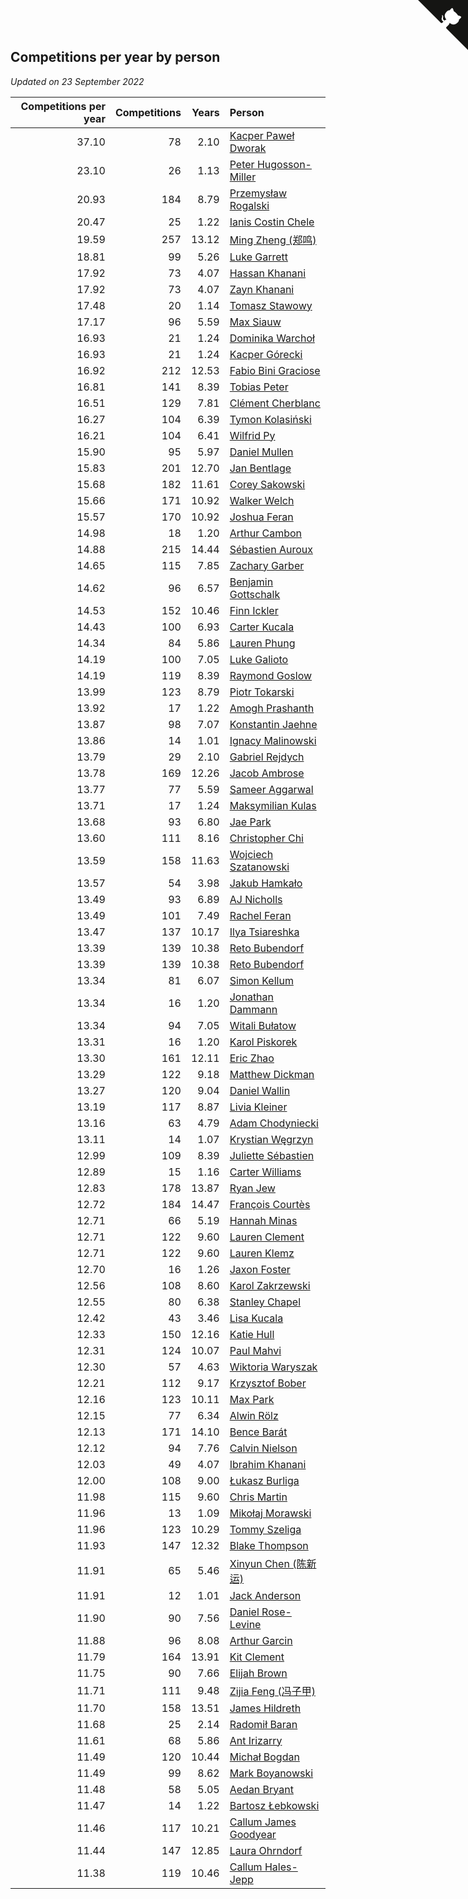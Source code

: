 ## Competitions per year by person

*Updated on 23 September 2022*

| Competitions per year | Competitions | Years | Person |
| ---: | ---: | ---: | :--- |
| 37.10 | 78 | 2.10 | [Kacper Paweł Dworak](https://www.worldcubeassociation.org/persons/2020DWOR01) |
| 23.10 | 26 | 1.13 | [Peter Hugosson-Miller](https://www.worldcubeassociation.org/persons/2021HUGO01) |
| 20.93 | 184 | 8.79 | [Przemysław Rogalski](https://www.worldcubeassociation.org/persons/2013ROGA02) |
| 20.47 | 25 | 1.22 | [Ianis Costin Chele](https://www.worldcubeassociation.org/persons/2021CHEL01) |
| 19.59 | 257 | 13.12 | [Ming Zheng (郑鸣)](https://www.worldcubeassociation.org/persons/2009ZHEN11) |
| 18.81 | 99 | 5.26 | [Luke Garrett](https://www.worldcubeassociation.org/persons/2017GARR05) |
| 17.92 | 73 | 4.07 | [Hassan Khanani](https://www.worldcubeassociation.org/persons/2018KHAN26) |
| 17.92 | 73 | 4.07 | [Zayn Khanani](https://www.worldcubeassociation.org/persons/2018KHAN28) |
| 17.48 | 20 | 1.14 | [Tomasz Stawowy](https://www.worldcubeassociation.org/persons/2021STAW01) |
| 17.17 | 96 | 5.59 | [Max Siauw](https://www.worldcubeassociation.org/persons/2017SIAU02) |
| 16.93 | 21 | 1.24 | [Dominika Warchoł](https://www.worldcubeassociation.org/persons/2021WARC01) |
| 16.93 | 21 | 1.24 | [Kacper Górecki](https://www.worldcubeassociation.org/persons/2021GORE01) |
| 16.92 | 212 | 12.53 | [Fabio Bini Graciose](https://www.worldcubeassociation.org/persons/2010GRAC02) |
| 16.81 | 141 | 8.39 | [Tobias Peter](https://www.worldcubeassociation.org/persons/2014PETE03) |
| 16.51 | 129 | 7.81 | [Clément Cherblanc](https://www.worldcubeassociation.org/persons/2014CHER05) |
| 16.27 | 104 | 6.39 | [Tymon Kolasiński](https://www.worldcubeassociation.org/persons/2016KOLA02) |
| 16.21 | 104 | 6.41 | [Wilfrid Py](https://www.worldcubeassociation.org/persons/2016PYWI01) |
| 15.90 | 95 | 5.97 | [Daniel Mullen](https://www.worldcubeassociation.org/persons/2016MULL04) |
| 15.83 | 201 | 12.70 | [Jan Bentlage](https://www.worldcubeassociation.org/persons/2010BENT01) |
| 15.68 | 182 | 11.61 | [Corey Sakowski](https://www.worldcubeassociation.org/persons/2011SAKO01) |
| 15.66 | 171 | 10.92 | [Walker Welch](https://www.worldcubeassociation.org/persons/2011WELC01) |
| 15.57 | 170 | 10.92 | [Joshua Feran](https://www.worldcubeassociation.org/persons/2011FERA01) |
| 14.98 | 18 | 1.20 | [Arthur Cambon](https://www.worldcubeassociation.org/persons/2021CAMB01) |
| 14.88 | 215 | 14.44 | [Sébastien Auroux](https://www.worldcubeassociation.org/persons/2008AURO01) |
| 14.65 | 115 | 7.85 | [Zachary Garber](https://www.worldcubeassociation.org/persons/2014GARB01) |
| 14.62 | 96 | 6.57 | [Benjamin Gottschalk](https://www.worldcubeassociation.org/persons/2016GOTT01) |
| 14.53 | 152 | 10.46 | [Finn Ickler](https://www.worldcubeassociation.org/persons/2012ICKL01) |
| 14.43 | 100 | 6.93 | [Carter Kucala](https://www.worldcubeassociation.org/persons/2015KUCA01) |
| 14.34 | 84 | 5.86 | [Lauren Phung](https://www.worldcubeassociation.org/persons/2016PHUN02) |
| 14.19 | 100 | 7.05 | [Luke Galioto](https://www.worldcubeassociation.org/persons/2015GALI02) |
| 14.19 | 119 | 8.39 | [Raymond Goslow](https://www.worldcubeassociation.org/persons/2014GOSL01) |
| 13.99 | 123 | 8.79 | [Piotr Tokarski](https://www.worldcubeassociation.org/persons/2013TOKA01) |
| 13.92 | 17 | 1.22 | [Amogh Prashanth](https://www.worldcubeassociation.org/persons/2021PRAS01) |
| 13.87 | 98 | 7.07 | [Konstantin Jaehne](https://www.worldcubeassociation.org/persons/2015JAEH01) |
| 13.86 | 14 | 1.01 | [Ignacy Malinowski](https://www.worldcubeassociation.org/persons/2021MALI02) |
| 13.79 | 29 | 2.10 | [Gabriel Rejdych](https://www.worldcubeassociation.org/persons/2020REJD01) |
| 13.78 | 169 | 12.26 | [Jacob Ambrose](https://www.worldcubeassociation.org/persons/2010AMBR01) |
| 13.77 | 77 | 5.59 | [Sameer Aggarwal](https://www.worldcubeassociation.org/persons/2017AGGA01) |
| 13.71 | 17 | 1.24 | [Maksymilian Kulas](https://www.worldcubeassociation.org/persons/2021KULA02) |
| 13.68 | 93 | 6.80 | [Jae Park](https://www.worldcubeassociation.org/persons/2015PARK24) |
| 13.60 | 111 | 8.16 | [Christopher Chi](https://www.worldcubeassociation.org/persons/2014CHIC01) |
| 13.59 | 158 | 11.63 | [Wojciech Szatanowski](https://www.worldcubeassociation.org/persons/2011SZAT01) |
| 13.57 | 54 | 3.98 | [Jakub Hamkało](https://www.worldcubeassociation.org/persons/2018HAMK01) |
| 13.49 | 93 | 6.89 | [AJ Nicholls](https://www.worldcubeassociation.org/persons/2015NICH04) |
| 13.49 | 101 | 7.49 | [Rachel Feran](https://www.worldcubeassociation.org/persons/2015FERA01) |
| 13.47 | 137 | 10.17 | [Ilya Tsiareshka](https://www.worldcubeassociation.org/persons/2012TERE01) |
| 13.39 | 139 | 10.38 | [Reto Bubendorf](https://www.worldcubeassociation.org/persons/2012BUBE01) |
| 13.39 | 139 | 10.38 | [Reto Bubendorf](https://www.worldcubeassociation.org/persons/2012BUBE01) |
| 13.34 | 81 | 6.07 | [Simon Kellum](https://www.worldcubeassociation.org/persons/2016KELL12) |
| 13.34 | 16 | 1.20 | [Jonathan Dammann](https://www.worldcubeassociation.org/persons/2021DAMM01) |
| 13.34 | 94 | 7.05 | [Witali Bułatow](https://www.worldcubeassociation.org/persons/2015BUAT01) |
| 13.31 | 16 | 1.20 | [Karol Piskorek](https://www.worldcubeassociation.org/persons/2021PISK01) |
| 13.30 | 161 | 12.11 | [Eric Zhao](https://www.worldcubeassociation.org/persons/2010ZHAO19) |
| 13.29 | 122 | 9.18 | [Matthew Dickman](https://www.worldcubeassociation.org/persons/2013DICK01) |
| 13.27 | 120 | 9.04 | [Daniel Wallin](https://www.worldcubeassociation.org/persons/2013WALL03) |
| 13.19 | 117 | 8.87 | [Livia Kleiner](https://www.worldcubeassociation.org/persons/2013KLEI03) |
| 13.16 | 63 | 4.79 | [Adam Chodyniecki](https://www.worldcubeassociation.org/persons/2017CHOD02) |
| 13.11 | 14 | 1.07 | [Krystian Węgrzyn](https://www.worldcubeassociation.org/persons/2021WEGR01) |
| 12.99 | 109 | 8.39 | [Juliette Sébastien](https://www.worldcubeassociation.org/persons/2014SEBA01) |
| 12.89 | 15 | 1.16 | [Carter Williams](https://www.worldcubeassociation.org/persons/2021WILL06) |
| 12.83 | 178 | 13.87 | [Ryan Jew](https://www.worldcubeassociation.org/persons/2008JEWR01) |
| 12.72 | 184 | 14.47 | [François Courtès](https://www.worldcubeassociation.org/persons/2008COUR01) |
| 12.71 | 66 | 5.19 | [Hannah Minas](https://www.worldcubeassociation.org/persons/2017MINA04) |
| 12.71 | 122 | 9.60 | [Lauren Clement](https://www.worldcubeassociation.org/persons/2013KLEM01) |
| 12.71 | 122 | 9.60 | [Lauren Klemz](https://www.worldcubeassociation.org/persons/2013KLEM01) |
| 12.70 | 16 | 1.26 | [Jaxon Foster](https://www.worldcubeassociation.org/persons/2021FOST01) |
| 12.56 | 108 | 8.60 | [Karol Zakrzewski](https://www.worldcubeassociation.org/persons/2014ZAKR01) |
| 12.55 | 80 | 6.38 | [Stanley Chapel](https://www.worldcubeassociation.org/persons/2016CHAP04) |
| 12.42 | 43 | 3.46 | [Lisa Kucala](https://www.worldcubeassociation.org/persons/2019KUCA01) |
| 12.33 | 150 | 12.16 | [Katie Hull](https://www.worldcubeassociation.org/persons/2010HULL01) |
| 12.31 | 124 | 10.07 | [Paul Mahvi](https://www.worldcubeassociation.org/persons/2012MAHV01) |
| 12.30 | 57 | 4.63 | [Wiktoria Waryszak](https://www.worldcubeassociation.org/persons/2018WARY01) |
| 12.21 | 112 | 9.17 | [Krzysztof Bober](https://www.worldcubeassociation.org/persons/2013BOBE01) |
| 12.16 | 123 | 10.11 | [Max Park](https://www.worldcubeassociation.org/persons/2012PARK03) |
| 12.15 | 77 | 6.34 | [Alwin Rölz](https://www.worldcubeassociation.org/persons/2016ROLZ01) |
| 12.13 | 171 | 14.10 | [Bence Barát](https://www.worldcubeassociation.org/persons/2008BARA01) |
| 12.12 | 94 | 7.76 | [Calvin Nielson](https://www.worldcubeassociation.org/persons/2014NIEL03) |
| 12.03 | 49 | 4.07 | [Ibrahim Khanani](https://www.worldcubeassociation.org/persons/2018KHAN27) |
| 12.00 | 108 | 9.00 | [Łukasz Burliga](https://www.worldcubeassociation.org/persons/2013BURL01) |
| 11.98 | 115 | 9.60 | [Chris Martin](https://www.worldcubeassociation.org/persons/2013MART03) |
| 11.96 | 13 | 1.09 | [Mikołaj Morawski](https://www.worldcubeassociation.org/persons/2021MORA01) |
| 11.96 | 123 | 10.29 | [Tommy Szeliga](https://www.worldcubeassociation.org/persons/2012SZEL01) |
| 11.93 | 147 | 12.32 | [Blake Thompson](https://www.worldcubeassociation.org/persons/2010THOM03) |
| 11.91 | 65 | 5.46 | [Xinyun Chen (陈新运)](https://www.worldcubeassociation.org/persons/2017CHEN36) |
| 11.91 | 12 | 1.01 | [Jack Anderson](https://www.worldcubeassociation.org/persons/2021ANDE05) |
| 11.90 | 90 | 7.56 | [Daniel Rose-Levine](https://www.worldcubeassociation.org/persons/2015ROSE01) |
| 11.88 | 96 | 8.08 | [Arthur Garcin](https://www.worldcubeassociation.org/persons/2014GARC27) |
| 11.79 | 164 | 13.91 | [Kit Clement](https://www.worldcubeassociation.org/persons/2008CLEM01) |
| 11.75 | 90 | 7.66 | [Elijah Brown](https://www.worldcubeassociation.org/persons/2015BROW03) |
| 11.71 | 111 | 9.48 | [Zijia Feng (冯子甲)](https://www.worldcubeassociation.org/persons/2013FENG02) |
| 11.70 | 158 | 13.51 | [James Hildreth](https://www.worldcubeassociation.org/persons/2009HILD01) |
| 11.68 | 25 | 2.14 | [Radomił Baran](https://www.worldcubeassociation.org/persons/2020BARA02) |
| 11.61 | 68 | 5.86 | [Ant Irizarry](https://www.worldcubeassociation.org/persons/2016IRIZ02) |
| 11.49 | 120 | 10.44 | [Michał Bogdan](https://www.worldcubeassociation.org/persons/2012BOGD01) |
| 11.49 | 99 | 8.62 | [Mark Boyanowski](https://www.worldcubeassociation.org/persons/2014BOYA01) |
| 11.48 | 58 | 5.05 | [Aedan Bryant](https://www.worldcubeassociation.org/persons/2017BRYA06) |
| 11.47 | 14 | 1.22 | [Bartosz Łebkowski](https://www.worldcubeassociation.org/persons/2021LEBK01) |
| 11.46 | 117 | 10.21 | [Callum James Goodyear](https://www.worldcubeassociation.org/persons/2012GOOD02) |
| 11.44 | 147 | 12.85 | [Laura Ohrndorf](https://www.worldcubeassociation.org/persons/2009OHRN01) |
| 11.38 | 119 | 10.46 | [Callum Hales-Jepp](https://www.worldcubeassociation.org/persons/2012HALE01) |


<a href="https://github.com/JustinTimeCuber/wca_statistics" class="github-corner" aria-label="View source on Github"><svg width="80" height="80" viewBox="0 0 250 250" style="fill:#151513; color:#fff; position: absolute; top: 0; border: 0; right: 0;" aria-hidden="true"><path d="M0,0 L115,115 L130,115 L142,142 L250,250 L250,0 Z"></path><path d="M128.3,109.0 C113.8,99.7 119.0,89.6 119.0,89.6 C122.0,82.7 120.5,78.6 120.5,78.6 C119.2,72.0 123.4,76.3 123.4,76.3 C127.3,80.9 125.5,87.3 125.5,87.3 C122.9,97.6 130.6,101.9 134.4,103.2" fill="currentColor" style="transform-origin: 130px 106px;" class="octo-arm"></path><path d="M115.0,115.0 C114.9,115.1 118.7,116.5 119.8,115.4 L133.7,101.6 C136.9,99.2 139.9,98.4 142.2,98.6 C133.8,88.0 127.5,74.4 143.8,58.0 C148.5,53.4 154.0,51.2 159.7,51.0 C160.3,49.4 163.2,43.6 171.4,40.1 C171.4,40.1 176.1,42.5 178.8,56.2 C183.1,58.6 187.2,61.8 190.9,65.4 C194.5,69.0 197.7,73.2 200.1,77.6 C213.8,80.2 216.3,84.9 216.3,84.9 C212.7,93.1 206.9,96.0 205.4,96.6 C205.1,102.4 203.0,107.8 198.3,112.5 C181.9,128.9 168.3,122.5 157.7,114.1 C157.9,116.9 156.7,120.9 152.7,124.9 L141.0,136.5 C139.8,137.7 141.6,141.9 141.8,141.8 Z" fill="currentColor" class="octo-body"></path></svg></a><style>.github-corner:hover .octo-arm{animation:octocat-wave 560ms ease-in-out}@keyframes octocat-wave{0%,100%{transform:rotate(0)}20%,60%{transform:rotate(-25deg)}40%,80%{transform:rotate(10deg)}}@media (max-width:500px){.github-corner:hover .octo-arm{animation:none}.github-corner .octo-arm{animation:octocat-wave 560ms ease-in-out}}</style>

